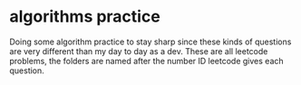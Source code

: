 # algorithms practice

Doing some algorithm practice to stay sharp since these kinds of questions are very different than my day to day as a dev. These are all leetcode problems, the folders are named after the number ID leetcode gives each question.

